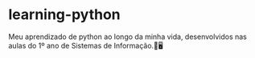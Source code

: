 # learning-python
Meu aprendizado de python ao longo da minha vida, desenvolvidos nas aulas do 1º ano de Sistemas de Informação.🥇🖥

